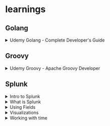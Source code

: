 # learnings
## Golang
<details>
  <summary>Udemy Golang - Complete Developer's Guide</summary>
  
  ![Golang - Complete Developer's Guide](./docs/udemy-golang.jpeg)
</details>

## Groovy
<details>
  <summary>Udemy Groovy - Apache Groovy Developer</summary>
  
  ![Apache Groovy Developer](./docs/udemy-groovy.jpeg)
</details>

## Splunk
<details>
  <summary>Intro to Splunk</summary>
  
  ![Into to Splunk](./docs/award-intro-to-splunk.jpg)
</details>
<details>
  <summary>What is Splunk</summary>
  
  ![What is Splunk](./docs/award-what-is-splunk.jpg)
</details>
<details>
  <summary>Using Fields</summary>
  
  ![Using Fields](./docs/award-using-fields.jpg)
</details>
<details>
  <summary>Visualizations</summary>
  
  ![Visualizations](./docs/award-visualizations.jpg)
</details>
<details>
  <summary>Working with time</summary>
  
  ![Intro to time](./docs/award-working-with-time.jpg)
</details>
